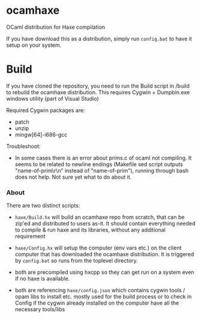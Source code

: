 # ocamhaxe

OCaml distribution for Haxe compilation

If you have download this as a distribution, simply run `config.bat` to have it setup on your system.

# Build

If you have cloned the repository, you need to run the Build script in /build to rebuild the ocamhaxe distribution. This requires Cygwin  + Dumpbin.exe windows utility (part of Visual Studio)

Required Cygwin packages are:
  - patch
  - unzip
  - mingw[64]-i686-gcc

Troubleshoot:

- In some cases there is an error about prims.c of ocaml not compiling. It seems to be related to newline endings (Makefile sed script outputs "name-of-prim\r\n" instead of "name-of-prim"), running through bash does not help. Not sure yet what to do about it.

### About

There are two distinct scripts:

- `haxe/Build.hx` will build an ocamhaxe repo from scratch, that can be zip'ed and distributed to users as-it. It should contain everything needed to compile & run haxe and its libraries, without any additional requirement 

- `haxe/Config.hx` will setup the computer (env vars etc.) on the client computer that has downloaded the ocamhaxe distribution. It is triggered by `config.bat` so runs from the toplevel directory. 

- both are precompiled using hxcpp so they can get run on a system even if no haxe is available.

- both are referencing `haxe/config.json` which contains cygwin tools / opam libs to install etc. mostly used for the build process or to check in Config if the cygwin already installed on the computer have all the necessary tools/libs
